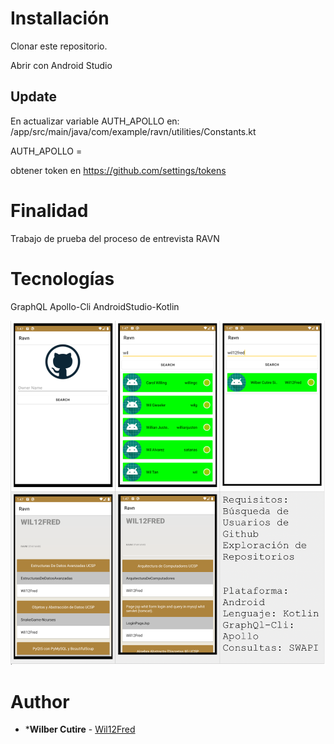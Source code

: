# Installación

Clonar este repositorio.

Abrir con Android Studio

## Update
 En actualizar variable AUTH_APOLLO en: /app/src/main/java/com/example/ravn/utilities/Constants.kt
 
 AUTH_APOLLO = <OAUTH ACCES TOKEN>
  
 obtener token en https://github.com/settings/tokens
 
# Finalidad

Trabajo de prueba del proceso de entrevista RAVN

# Tecnologías

GraphQL
Apollo-Cli
AndroidStudio-Kotlin

![Image description](https://github.com/Wil12Fred/RAVN-GithubGraphQlQuery/blob/master/Screen%20Shot%202019-11-28%20at%206.41.44%20PM.png)

# Author

* ***Wilber Cutire** - [Wil12Fred](https://github.com/wil12fred)
